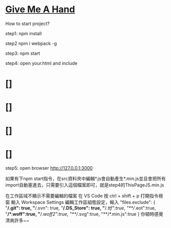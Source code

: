 # [Give Me A Hand](http://10.16.133.102:53515/StaticPage/Mission/index2.html) 

How to start project?

step1:
npm install 

step2
npm i webpack -g

step3:
npm start

step4: open your.html and include
# [<script src="src/vendor.js"></script>]
# [<script src="https://maps.googleapis.com/maps/api/js?key=AIzaSyAd8CIfC7a5QepYroYyRMwYxPSRx1sd9yA"></script>]
# [<script src="src/ThisPageJS.min.js"></script>]
# [<script> //write jquery here </script>]

step5: open browser
http://127.0.0.1:3000


如果有下npm start指令，在src資料夾中編輯*.js會自動產生*.min.js並且會把所有import自動塞進去，只需要引入這個檔案即可，就是step4的ThisPageJS.min.js


在工作區域不顯示不需要編輯的檔案
在 VS Code 按 ctrl + shift + p 打開指令視窗
輸入 Workspace Settings 編輯工作區組態設定，輸入
	"files.exclude": {
		"**/.git": true,
		"**/.svn": true,
		"**/.DS_Store": true,
		"**/*.ttf":true,
		"**/*.eot":true,
		"**/*.woff":true,
		"**/*.woff2":true,
		"**/*.svg":true,
		"**/*.min.js":true
	}
你頓時感覺清爽許多~~
